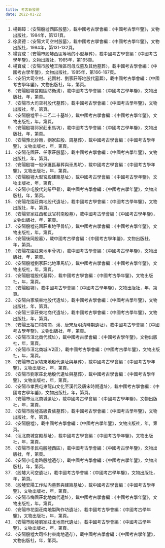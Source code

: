 ```yaml
---
title: 考古新發現
date: 2022-01-22
---
```

1. 楊錫璋：〈安陽殷墟西區殷墓〉，載中國考古學會編：《中國考古學年鑒》，文物出版社，1984年，第131頁。
2. 徐廣德：〈安陽大司空村殷墓〉，載中國考古學會編：《中國考古學年鑒》，文物出版社，1984年，第131-132頁。
3. 楊寶成：〈安陽市殷墟西區等地的小型墓葬〉，載中國考古學會編：《中國考古學年鑒》，文物出版社，1985年，第165頁。
4. 楊寶成：〈安陽市殷墟王陵區司母戊墓及其他墓葬〉，載中國考古學會編：《中國考古學年鑒》，文物出版社，1985年，第166-167頁。
5. 〈安阳大司空村、花園村、劉家莊等地殷代墓葬〉，載中國考古學會編：《中國考古學年鑒》，文物出版社，年，第頁。
6. 〈安陽殷墟宮殿區防衛溝〉，載中國考古學會編：《中國考古學年鑒》，文物出版社，年，第頁。
7. 〈安陽市大司空村殷代墓葬〉，載中國考古學會編：《中國考古學年鑒》，文物出版社，年，第頁。
8. 〈安陽殷墟甲十二乙二十基址〉，載中國考古學會編：《中國考古學年鑒》，文物出版社，年，第頁。
9. 〈安陽殷墟郭家莊車馬坑〉，載中國考古學會編：《中國考古學年鑒》，文物出版社，年，第頁。
10. 〈安陽豫北紗廠，劉家莊殷、周墓葬〉，載中國考古學會編：《中國考古學年鑒》，文物出版社，年，第頁。
11. 〈安陽花園莊、任家莊殷墓〉，載中國考古學會編：《中國考古學年鑒》，文物出版社，年，第頁。
12. 〈安陽殷墟一般保護區墓葬與車馬坑〉，載中國考古學會編：《中國考古學年鑒》，文物出版社，年，第頁。
13. 〈安陽殷墟大型宮殿建築基址〉，載中國考古學會編：《中國考古學年鑒》，文物出版社，年，第頁。
14. 〈安陽小屯殷代刻辭甲骨〉，載中國考古學會編：《中國考古學年鑒》，文物出版社，年，第頁。
15. 〈安陽花園莊南地殷代遺址〉，載中國考古學會編：《中國考古學年鑒》，文物出版社，年，第頁。
16. 〈安陽郭家莊西和武官村南殷墓〉，載中國考古學會編：《中國考古學年鑒》，文物出版社，年，第頁。
17. 〈安陽殷墟花園莊東地甲骨坑〉，載中國考古學會編：《中國考古學年鑒》，文物出版社，年，第頁。
18. 〈安陽後岡殷墓〉，載中國考古學會編：《中國考古學年鑒》，文物出版社，年，第頁。
19. 〈安陽花園莊東地甲骨坑〉，載中國考古學會編：《中國考古學年鑒》，文物出版社，年，第頁。
20. 〈安陽殷墟劉家莊北地車馬坑〉，載中國考古學會編：《中國考古學年鑒》，文物出版社，年，第頁。
21. 〈安陽殷墟殷代墓葬〉，載中國考古學會編：《中國考古學年鑒》，文物出版社，年，第頁。
22. 〈安陽殷墟〉，載中國考古學會編：《中國考古學年鑒》，文物出版社，年，第頁。
23. 〈安陽白家墳東地殷代遺址〉，載中國考古學會編：《中國考古學年鑒》，文物出版社，年，第頁。
24. 〈安陽三家莊東地商代遺址〉，載中國考古學會編：《中國考古學年鑒》，文物出版社，年，第頁。
25. 〈安陽王裕口村南商、漢、唐宋及明清時期遺址〉，載中國考古學會編：《中國考古學年鑒》，文物出版社，年，第頁。
26. 〈安陽市洹北商代城址〉，載中國考古學會編：《中國考古學年鑒》，文物出版社，年，第頁。
27. 〈安陽市洹北商城Ⅳ2區〉，載中國考古學會編：《中國考古學年鑒》，文物出版社，年，第頁。
28. 〈安陽市白家墳東地殷代遺址與墓葬〉，載中國考古學會編：《中國考古學年鑒》，文物出版社，年，第頁。
29. 〈安陽市劉家莊北地殷代遺址與墓葬〉，載中國考古學會編：《中國考古學年鑒》，文物出版社，年，第頁。
30. 〈安陽市孝民屯東龍山文化至漢代及唐宋時期遺址〉，載中國考古學會編：《中國考古學年鑒》，文物出版社，年，第頁。
31. 〈安陽市洹北商城遺址〉，載中國考古學會編：《中國考古學年鑒》，文物出版社，年，第頁。
32. 〈安陽市殷墟高級貴族墓葬〉，載中國考古學會編：《中國考古學年鑒》，文物出版社，年，第頁。
33. 〈安陽殷墟〉，載中國考古學會編：《中國考古學年鑒》，文物出版社，年，第頁。
34. 〈洹北商城宮殿基址〉，載中國考古學會編：《中國考古學年鑒》，文物出版社，年，第頁。
35. 〈安陽市孝民屯殷墟西區〉，載中國考古學會編：《中國考古學年鑒》，文物出版社，年，第頁。
36. 〈安陽小屯南路殷墟遺存〉，載中國考古學會編：《中國考古學年鑒》，文物出版社，年，第頁。
37. 〈殷墟大司空遺址〉，載中國考古學會編：《中國考古學年鑒》，文物出版社，年，第頁。
38. 〈殷墟安陽工作站内墓葬與建築基址〉，載中國考古學會編：《中國考古學年鑒》，文物出版社，年，第頁。
39. 〈安陽市梅園莊北地商代遺址〉，載中國考古學會編：《中國考古學年鑒》，文物出版社，年，第頁。
40. 〈安陽市花園莊南地製陶作坊遺址〉，載中國考古學會編：《中國考古學年鑒》，文物出版社，年，第頁。
41. 〈安陽市殷墟劉家莊北地商代遺址〉，載中國考古學會編：《中國考古學年鑒》，文物出版社，年，第頁。
42. 〈安陽殷墟大司空村東南地遺存〉，載中國考古學會編：《中國考古學年鑒》，文物出版社，年，第頁。